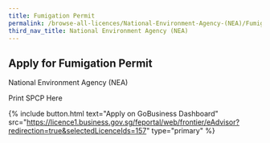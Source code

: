 ```yaml
---
title: Fumigation Permit
permalink: /browse-all-licences/National-Environment-Agency-(NEA)/Fumigation-Permit
third_nav_title: National Environment Agency (NEA)
---
```


## Apply for Fumigation Permit

National Environment Agency (NEA)

Print SPCP Here

{% include button.html text="Apply on GoBusiness Dashboard" src="https://licence1.business.gov.sg/feportal/web/frontier/eAdvisor?redirection=true&selectedLicenceIds=157" type="primary" %}
